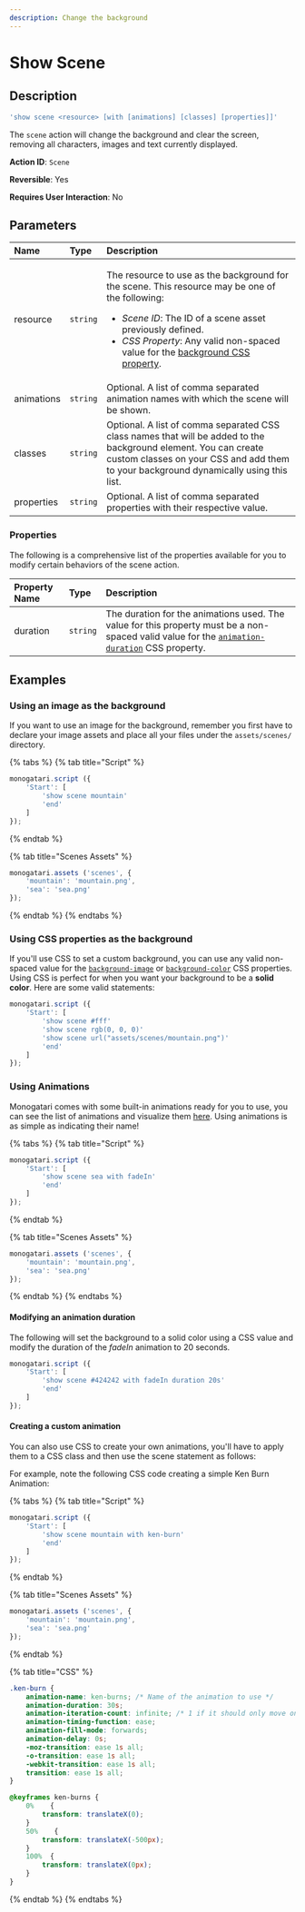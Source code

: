 ```yaml
---
description: Change the background
---
```


# Show Scene

## Description

```javascript
'show scene <resource> [with [animations] [classes] [properties]]'
```

The `scene` action will change the background and clear the screen, removing all characters, images and text currently displayed.

**Action ID**: `Scene`

**Reversible**: Yes

**Requires User Interaction**: No

## Parameters

<table>
  <thead>
    <tr>
      <th style="text-align:left">Name</th>
      <th style="text-align:left">Type</th>
      <th style="text-align:left">Description</th>
    </tr>
  </thead>
  <tbody>
    <tr>
      <td style="text-align:left">resource</td>
      <td style="text-align:left"><code>string</code>
      </td>
      <td style="text-align:left">
        <p>The resource to use as the background for the scene. This resource may
          be one of the following:</p>
        <ul>
          <li><em>Scene ID</em>: The ID of a scene asset previously defined.</li>
          <li><em>CSS Property</em>: Any valid non-spaced value for the <a href="https://developer.mozilla.org/en-US/docs/Web/CSS/background">background CSS property</a>.</li>
        </ul>
      </td>
    </tr>
    <tr>
      <td style="text-align:left">animations</td>
      <td style="text-align:left"><code>string</code>
      </td>
      <td style="text-align:left">Optional. A list of comma separated animation names with which the scene
        will be shown.</td>
    </tr>
    <tr>
      <td style="text-align:left">classes</td>
      <td style="text-align:left"><code>string</code>
      </td>
      <td style="text-align:left">Optional. A list of comma separated CSS class names that will be added
        to the background element. You can create custom classes on your CSS and
        add them to your background dynamically using this list.</td>
    </tr>
    <tr>
      <td style="text-align:left">properties</td>
      <td style="text-align:left"><code>string</code>
      </td>
      <td style="text-align:left">Optional. A list of comma separated properties with their respective value.</td>
    </tr>
  </tbody>
</table>

### Properties

The following is a comprehensive list of the properties available for you to modify certain behaviors of the scene action.

| Property Name | Type | Description |
| :--- | :--- | :--- |
| duration | `string` | The duration for the animations used.  The value for this property must be a non-spaced valid value for the [`animation-duration`](https://developer.mozilla.org/en-US/docs/Web/CSS/animation-duration) CSS property. |

## Examples

### Using an image as the background

If you want to use an image for the background, remember you first have to declare your image assets and place all your files under the `assets/scenes/` directory.

{% tabs %}
{% tab title="Script" %}
```javascript
monogatari.script ({
    'Start': [
        'show scene mountain'
        'end'
    ]
});
```
{% endtab %}

{% tab title="Scenes Assets" %}
```javascript
monogatari.assets ('scenes', {
    'mountain': 'mountain.png',
    'sea': 'sea.png'
});
```
{% endtab %}
{% endtabs %}

### Using CSS properties as the background

If you'll use CSS to set a custom background, you can use any valid non-spaced value for the [`background-image`](https://developer.mozilla.org/en-US/docs/Web/CSS/background) or [`background-color`](https://developer.mozilla.org/en-US/docs/Web/CSS/background-color)  CSS properties. Using CSS is perfect for when you want your background to be a **solid color**. Here are some valid statements:

```javascript
monogatari.script ({
    'Start': [
        'show scene #fff'
        'show scene rgb(0, 0, 0)'
        'show scene url("assets/scenes/mountain.png")'
        'end'
    ]
});
```

### Using Animations

Monogatari comes with some built-in animations ready for you to use, you can see the list of animations and visualize them [here](https://daneden.github.io/animate.css/). Using animations is as simple as indicating their name!

{% tabs %}
{% tab title="Script" %}
```javascript
monogatari.script ({
    'Start': [
        'show scene sea with fadeIn'
        'end'
    ]
});
```
{% endtab %}

{% tab title="Scenes Assets" %}
```javascript
monogatari.assets ('scenes', {
    'mountain': 'mountain.png',
    'sea': 'sea.png'
});
```
{% endtab %}
{% endtabs %}

#### **Modifying an animation duration**

The following will set the background to a solid color using a CSS value and modify the duration of the _fadeIn_ animation to 20 seconds.

```javascript
monogatari.script ({
    'Start': [
        'show scene #424242 with fadeIn duration 20s'
        'end'
    ]
});
```

#### **Creating a custom animation**

You can also use CSS to create your own animations, you'll have to apply them to a CSS class and then use the scene statement as follows:

For example, note the following CSS code creating a simple Ken Burn Animation:

{% tabs %}
{% tab title="Script" %}
```javascript
monogatari.script ({
    'Start': [
        'show scene mountain with ken-burn'
        'end'
    ]
});
```
{% endtab %}

{% tab title="Scenes Assets" %}
```javascript
monogatari.assets ('scenes', {
    'mountain': 'mountain.png',
    'sea': 'sea.png'
});
```
{% endtab %}

{% tab title="CSS" %}
```css
.ken-burn {
    animation-name: ken-burns; /* Name of the animation to use */
    animation-duration: 30s;
    animation-iteration-count: infinite; /* 1 if it should only move once */
    animation-timing-function: ease;
    animation-fill-mode: forwards;
    animation-delay: 0s;
    -moz-transition: ease 1s all;
    -o-transition: ease 1s all;
    -webkit-transition: ease 1s all;
    transition: ease 1s all;
}

@keyframes ken-burns {
    0%    { 
        transform: translateX(0); 
    }
    50%    {
        transform: translateX(-500px);
    }
    100%  {
        transform: translateX(0px); 
    }
}
```
{% endtab %}
{% endtabs %}

